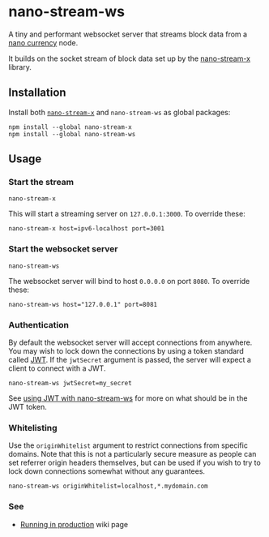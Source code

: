
# nano-stream-ws

A tiny and performant websocket server that streams block data from a [nano currency](https://nano.org/) node.

It builds on the socket stream of block data set up by the [nano-stream-x](https://github.com/lukes/nano-stream-x) library.

## Installation

Install both [`nano-stream-x`](https://github.com/lukes/nano-stream-x) and `nano-stream-ws` as global packages:

    npm install --global nano-stream-x
    npm install --global nano-stream-ws

## Usage

### Start the stream

    nano-stream-x

This will start a streaming server on `127.0.0.1:3000`. To override these:

    nano-stream-x host=ipv6-localhost port=3001

### Start the websocket server

    nano-stream-ws

The websocket server will bind to host `0.0.0.0` on port `8080`. To override these:

    nano-stream-ws host="127.0.0.1" port=8081

### Authentication

By default the websocket server will accept connections from anywhere. You may wish to lock down the connections by using a token standard called [JWT](https://jwt.io/introduction/). If the `jwtSecret` argument is passed, the server will expect a client to connect with a JWT.

    nano-stream-ws jwtSecret=my_secret

See [using JWT with nano-stream-ws](https://github.com/lukes/nano-stream-ws/wiki/Authenticating-with-JSON-Web-Tokens-(JWT)) for more on what should be in the JWT token.

### Whitelisting

Use the `originWhitelist` argument to restrict connections from specific domains. Note that this is not a particularly secure measure as people can set referrer origin headers themselves, but can be used if you wish to try to lock down connections somewhat without any guarantees.

    nano-stream-ws originWhitelist=localhost,*.mydomain.com

### See

* [Running in production](https://github.com/lukes/nano-stream-ws/wiki/Running-in-production) wiki page

